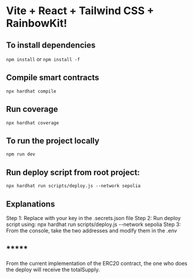 # Vite + React + Tailwind CSS + RainbowKit!

## To install dependencies

`npm install` or `npm install -f`

## Compile smart contracts

`npx hardhat compile`

## Run coverage

`npx hardhat coverage`

## To run the project locally

`npm run dev`

## Run deploy script from root project: 

`npx hardhat run scripts/deploy.js --network sepolia`

## Explanations
Step 1: Replace with your key in the .secrets.json file
Step 2: Run deploy script using: npx hardhat run scripts/deploy.js --network sepolia
Step 3: From the console, take the two addresses and modify them in the .env

## *****  

From the current implementation of the ERC20 contract, the one who does the deploy will receive the totalSupply.